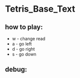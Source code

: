 # Tetris_Base_Text

## how to play:
* w - change read
* a - go left
* d - go right
* s - go down

## debug:
